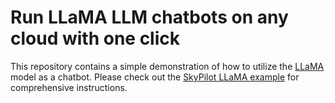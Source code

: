 # Run LLaMA LLM chatbots on any cloud with one click

This repository contains a simple demonstration of how to utilize the [LLaMA](https://github.com/facebookresearch/llama/tree/main) model as a chatbot.
Please check out the [SkyPilot LLaMA example](https://github.com/skypilot-org/skypilot/tree/master/examples/llama-llm-chatbots) for comprehensive instructions.
